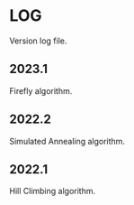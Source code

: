 <!--Don't delete ths script-->
<script src = "https://polyfill.io/v3/polyfill.min.js?features=es6"></script>
<script id = "MathJax-script" async src="https://cdn.jsdelivr.net/npm/mathjax@3/es5/tex-mml-chtml.js"></script>
<!--Don't delete ths script-->

<h1>LOG</h1>

<p align = "justify">
Version log file.
</p>

<h2>2023.1</h2>

<p align = "justify">
Firefly algorithm.
</p>

<h2>2022.2</h2>

<p align = "justify">
Simulated Annealing algorithm.
</p>


<h2>2022.1</h2>

<p align = "justify">
Hill Climbing algorithm.
</p>
